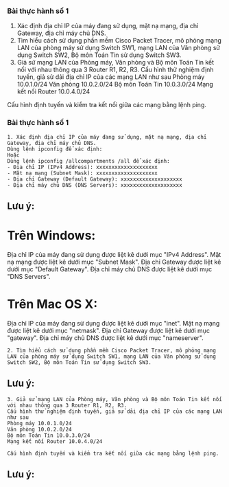 ### Bài thực hành số 1
1. Xác định địa chỉ IP của máy đang sử dụng, mặt nạ mạng, địa chỉ Gateway, địa chỉ máy chủ DNS.
2. Tìm hiểu cách sử dụng phần mềm Cisco Packet Tracer, mô phỏng mạng LAN của phòng máy sử dụng Switch SW1, mạng LAN của Văn phòng sử dụng Switch SW2, Bộ môn Toán Tin sử dụng Switch SW3.
3. Giả sử mạng LAN của Phòng máy, Văn phòng và Bộ môn Toán Tin kết nối với nhau thông qua 3 Router R1, R2, R3. 
Cấu hình thử nghiệm định tuyến, giả sử dải địa chỉ IP của các mạng LAN như sau
Phòng máy 10.0.1.0/24
Văn phòng 10.0.2.0/24
Bộ môn Toán Tin 10.0.3.0/24
Mạng kết nối Router 10.0.4.0/24

Cấu hình định tuyến và kiểm tra kết nối giữa các mạng bằng lệnh ping.
### Bài thực hành số 1
```
1. Xác định địa chỉ IP của máy đang sử dụng, mặt nạ mạng, địa chỉ Gateway, địa chỉ máy chủ DNS. 
Dùng lệnh ipconfig để xác định:
Hoặc
Dùng lệnh ipconfig /allcompartments /all để xác định:
- Địa chỉ IP (IPv4 Address): xxxxxxxxxxxxxxxxxxxx
- Mặt nạ mạng (Subnet Mask): xxxxxxxxxxxxxxxxxxxx
- Địa chỉ Gateway (Default Gateway): xxxxxxxxxxxxxxxxxxxx
- Địa chỉ máy chủ DNS (DNS Servers): xxxxxxxxxxxxxxxxxxxx
```

## Lưu ý:
# Trên Windows:
Địa chỉ IP của máy đang sử dụng được liệt kê dưới mục "IPv4 Address".
Mặt nạ mạng được liệt kê dưới mục "Subnet Mask".
Địa chỉ Gateway được liệt kê dưới mục "Default Gateway".
Địa chỉ máy chủ DNS được liệt kê dưới mục "DNS Servers".
# Trên Mac OS X:
Địa chỉ IP của máy đang sử dụng được liệt kê dưới mục "inet".
Mặt nạ mạng được liệt kê dưới mục "netmask".
Địa chỉ Gateway được liệt kê dưới mục "gateway".
Địa chỉ máy chủ DNS được liệt kê dưới mục "nameserver".

```
2. Tìm hiểu cách sử dụng phần mềm Cisco Packet Tracer, mô phỏng mạng LAN của phòng máy sử dụng Switch SW1, mạng LAN của Văn phòng sử dụng Switch SW2, Bộ môn Toán Tin sử dụng Switch SW3. 
```

## Lưu ý:

``` 
3. Giả sử mạng LAN của Phòng máy, Văn phòng và Bộ môn Toán Tin kết nối với nhau thông qua 3 Router R1, R2, R3. 
Cấu hình thử nghiệm định tuyến, giả sử dải địa chỉ IP của các mạng LAN như sau
Phòng máy 10.0.1.0/24
Văn phòng 10.0.2.0/24
Bộ môn Toán Tin 10.0.3.0/24
Mạng kết nối Router 10.0.4.0/24

Cấu hình định tuyến và kiểm tra kết nối giữa các mạng bằng lệnh ping.
```

## Lưu ý:
